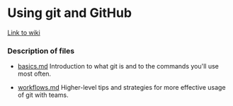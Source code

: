 # Using git and GitHub

[Link to wiki](https://github.com/gladstone-institutes/Bioinformatics-Workshops/wiki/Using-Git-and-GitHub)

### Description of files

* [basics.md](https://github.com/gladstone-institutes/Bioinformatics-Workshops/blob/master/Using-git-and-github/basics.md)
Introduction to what git is and to the commands you'll use most often.

* [workflows.md](https://github.com/gladstone-institutes/Bioinformatics-Workshops/blob/master/Using-git-and-github/workflows.md) 
Higher-level tips and strategies for more effective usage of git with teams.

